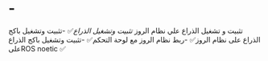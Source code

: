 # -
تثبيت و تشغيل الذراع علي نظام الروز
*تثبيت وتشغيل الذراع*✅
-تثبيت وتشغيل باكج الذراع على نظام الروز✅
-ربط نظام الروز مع لوحة التحكم✅ 
-تثبيت وتشغيل باكج الذراع علىROS noetic ✅
